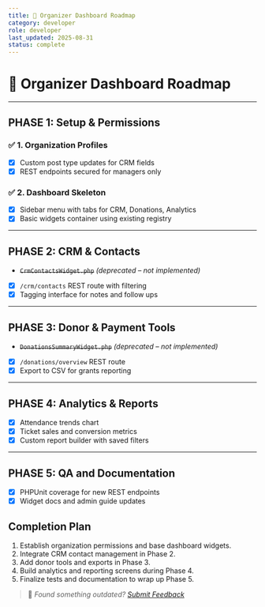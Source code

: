 ```yaml
---
title: 🧭 Organizer Dashboard Roadmap
category: developer
role: developer
last_updated: 2025-08-31
status: complete
---
```

# 🧭 Organizer Dashboard Roadmap

---

## PHASE 1: Setup & Permissions

### ✅ 1. Organization Profiles
 - [x] Custom post type updates for CRM fields
 - [x] REST endpoints secured for managers only

### ✅ 2. Dashboard Skeleton
 - [x] Sidebar menu with tabs for CRM, Donations, Analytics
 - [x] Basic widgets container using existing registry

---

## PHASE 2: CRM & Contacts
 - ~~`CrmContactsWidget.php`~~ *(deprecated – not implemented)*
 - [x] `/crm/contacts` REST route with filtering
 - [x] Tagging interface for notes and follow ups

---

## PHASE 3: Donor & Payment Tools
 - ~~`DonationsSummaryWidget.php`~~ *(deprecated – not implemented)*
 - [x] `/donations/overview` REST route
 - [x] Export to CSV for grants reporting

---

## PHASE 4: Analytics & Reports
 - [x] Attendance trends chart
 - [x] Ticket sales and conversion metrics
 - [x] Custom report builder with saved filters

---

## PHASE 5: QA and Documentation
 - [x] PHPUnit coverage for new REST endpoints
 - [x] Widget docs and admin guide updates

## Completion Plan

1. Establish organization permissions and base dashboard widgets.
2. Integrate CRM contact management in Phase 2.
3. Add donor tools and exports in Phase 3.
4. Build analytics and reporting screens during Phase 4.
5. Finalize tests and documentation to wrap up Phase 5.

> 💬 *Found something outdated? [Submit Feedback](../feedback.md)*
